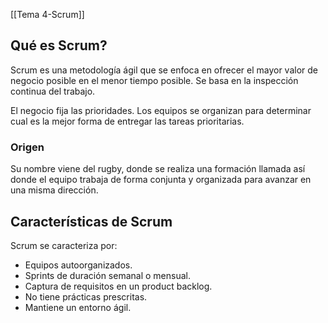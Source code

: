 [[Tema 4-Scrum]]

## Qué es Scrum?
Scrum es una metodología ágil que se enfoca en ofrecer el mayor valor de negocio posible en el menor tiempo posible. Se basa en la inspección continua del trabajo. 

El negocio fija las prioridades. Los equipos se organizan para determinar cual es la mejor forma de entregar las tareas prioritarias.

### Origen
Su nombre viene del rugby, donde se realiza una formación llamada así donde el equipo trabaja de forma conjunta y organizada para avanzar en una misma dirección.

## Características de Scrum
Scrum se caracteriza por:
+ Equipos autoorganizados.
+ Sprints de duración semanal o mensual.
+ Captura de requisitos en un product backlog.
+ No tiene prácticas prescritas.
+ Mantiene un entorno ágil.
